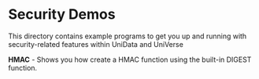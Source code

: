 Security Demos
==============

This directory contains example programs to get you up and running with 
security-related features within UniData and UniVerse

**HMAC** - Shows you how create a HMAC function using the built-in DIGEST function.
